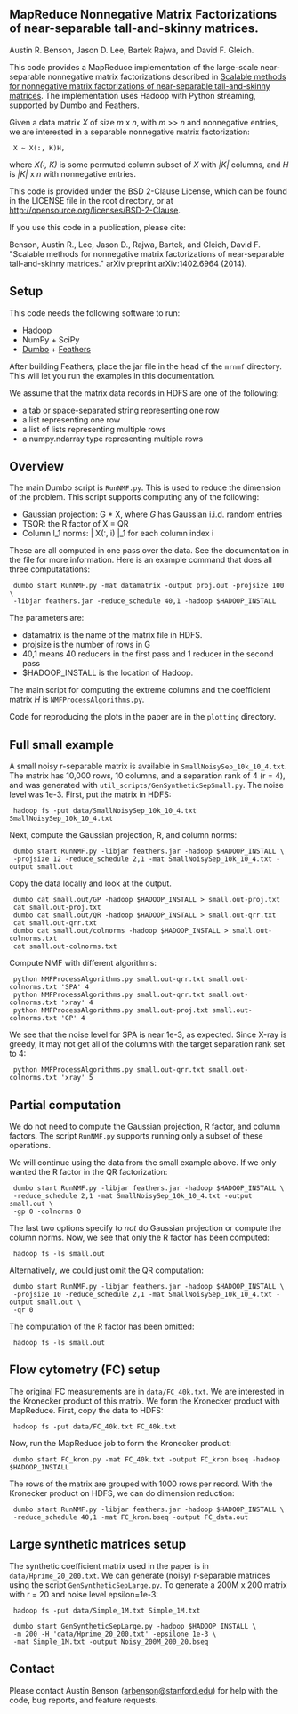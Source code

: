 MapReduce Nonnegative Matrix Factorizations of near-separable tall-and-skinny matrices.
--------
Austin R. Benson, Jason D. Lee, Bartek Rajwa, and David F. Gleich.

This code provides a MapReduce implementation of the large-scale near-separable nonnegative matrix
factorizations described in
[Scalable methods for nonnegative matrix factorizations of near-separable tall-and-skinny matrices](http://arxiv.org/abs/1402.6964).
The implementation uses Hadoop with Python streaming, supported by Dumbo and Feathers.

Given a data matrix _X_ of size _m_ x _n_, with _m_ >> _n_ and nonnegative entries,
we are interested in a separable nonnegative matrix factorization:

     X ~ X(:, K)H,

where _X(:, K)_ is some permuted column subset of _X_ with _|K|_ columns,
and _H_ is _|K|_ x _n_ with nonnegative entries.

This code is provided under the BSD 2-Clause License,
which can be found in the LICENSE file in the root directory, or at 
http://opensource.org/licenses/BSD-2-Clause.

If you use this code in a publication, please cite:

Benson, Austin R., Lee, Jason D., Rajwa, Bartek, and Gleich, David F.
"Scalable methods for nonnegative matrix factorizations of near-separable tall-and-skinny matrices."
arXiv preprint arXiv:1402.6964 (2014).


Setup
--------
This code needs the following software to run:
* Hadoop
* NumPy + SciPy
* [Dumbo](https://github.com/klbostee/dumbo/) + [Feathers](https://github.com/klbostee/feathers)

After building Feathers, place the jar file in the head of the `mrnmf` directory.
This will let you run the examples in this documentation.

We assume that the matrix data records in HDFS are one of the following:
* a tab or space-separated string representing one row
* a list representing one row
* a list of lists representing multiple rows
* a numpy.ndarray type representing multiple rows


Overview
--------
The main Dumbo script is `RunNMF.py`.
This is used to reduce the dimension of the problem.
This script supports computing any of the following:

* Gaussian projection: G * X, where _G_ has Gaussian i.i.d. random entries
* TSQR: the R factor of X = QR
* Column l_1 norms: | X(:, i) |_1 for each column index i

These are all computed in one pass over the data.
See the documentation in the file for more information.
Here is an example command that does all three computatations:

     dumbo start RunNMF.py -mat datamatrix -output proj.out -projsize 100 \
     -libjar feathers.jar -reduce_schedule 40,1 -hadoop $HADOOP_INSTALL

The parameters are:
* datamatrix is the name of the matrix file in HDFS.
* projsize is the number of rows in G
* 40,1 means 40 reducers in the first pass and 1 reducer in the second pass
* $HADOOP_INSTALL is the location of Hadoop.

The main script for computing the extreme columns and the
coefficient matrix _H_ is `NMFProcessAlgorithms.py`.

Code for reproducing the plots in the paper are in the `plotting` directory.


Full small example
--------
A small noisy r-separable matrix is available in `SmallNoisySep_10k_10_4.txt`.
The matrix has 10,000 rows, 10 columns, and a separation rank of 4 (r = 4),
and was generated with `util_scripts/GenSyntheticSepSmall.py`.  The noise
level was 1e-3.
First, put the matrix in HDFS:

     hadoop fs -put data/SmallNoisySep_10k_10_4.txt SmallNoisySep_10k_10_4.txt

Next, compute the Gaussian projection, R, and column norms:

     dumbo start RunNMF.py -libjar feathers.jar -hadoop $HADOOP_INSTALL \
     -projsize 12 -reduce_schedule 2,1 -mat SmallNoisySep_10k_10_4.txt -output small.out

Copy the data locally and look at the output.

     dumbo cat small.out/GP -hadoop $HADOOP_INSTALL > small.out-proj.txt
     cat small.out-proj.txt
     dumbo cat small.out/QR -hadoop $HADOOP_INSTALL > small.out-qrr.txt
     cat small.out-qrr.txt
     dumbo cat small.out/colnorms -hadoop $HADOOP_INSTALL > small.out-colnorms.txt
     cat small.out-colnorms.txt

Compute NMF with different algorithms:

     python NMFProcessAlgorithms.py small.out-qrr.txt small.out-colnorms.txt 'SPA' 4
     python NMFProcessAlgorithms.py small.out-qrr.txt small.out-colnorms.txt 'xray' 4
     python NMFProcessAlgorithms.py small.out-proj.txt small.out-colnorms.txt 'GP' 4

We see that the noise level for SPA is near 1e-3, as expected.
Since X-ray is greedy, it may not get all of the columns with the target
separation rank set to 4:

     python NMFProcessAlgorithms.py small.out-qrr.txt small.out-colnorms.txt 'xray' 5


Partial computation
--------
We do not need to compute the Gaussian projection, R factor, and column factors.
The script `RunNMF.py` supports running only a subset of these operations.

We will continue using the data from the small example above.
If we only wanted the R factor in the QR factorization:

     dumbo start RunNMF.py -libjar feathers.jar -hadoop $HADOOP_INSTALL \
     -reduce_schedule 2,1 -mat SmallNoisySep_10k_10_4.txt -output small.out \
     -gp 0 -colnorms 0

The last two options specify to _not_ do Gaussian projection or compute the
column norms.
Now, we see that only the R factor has been computed:

     hadoop fs -ls small.out

Alternatively, we could just omit the QR computation:

     dumbo start RunNMF.py -libjar feathers.jar -hadoop $HADOOP_INSTALL \
     -projsize 10 -reduce_schedule 2,1 -mat SmallNoisySep_10k_10_4.txt -output small.out \
     -qr 0

The computation of the R factor has been omitted:

     hadoop fs -ls small.out


Flow cytometry (FC) setup
--------

The original FC measurements are in `data/FC_40k.txt`.
We are interested in the Kronecker product of this matrix.
We form the Kronecker product with MapReduce.
First, copy the data to HDFS:

     hadoop fs -put data/FC_40k.txt FC_40k.txt

Now, run the MapReduce job to form the Kronecker product:

     dumbo start FC_kron.py -mat FC_40k.txt -output FC_kron.bseq -hadoop $HADOOP_INSTALL

The rows of the matrix are grouped with 1000 rows per record.
With the Kronecker product on HDFS, we can do dimension reduction:

     dumbo start RunNMF.py -libjar feathers.jar -hadoop $HADOOP_INSTALL \
     -reduce_schedule 40,1 -mat FC_kron.bseq -output FC_data.out

Large synthetic matrices setup
--------

The synthetic coefficient matrix used in the paper is in `data/Hprime_20_200.txt`.
We can generate (noisy) r-separable matrices using the script `GenSyntheticSepLarge.py`.
To generate a 200M x 200 matrix with r = 20 and noise level epsilon=1e-3:

     hadoop fs -put data/Simple_1M.txt Simple_1M.txt     

     dumbo start GenSyntheticSepLarge.py -hadoop $HADOOP_INSTALL \
     -m 200 -H 'data/Hprime_20_200.txt' -epsilone 1e-3 \
     -mat Simple_1M.txt -output Noisy_200M_200_20.bseq

Contact
--------
Please contact Austin Benson (arbenson@stanford.edu) for help with the code, bug reports, and feature requests.
